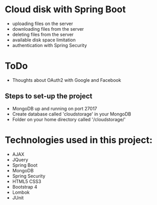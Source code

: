 # Cloud disk with Spring Boot
- uploading files on the server
- downloading files from the server
- deleting files from the server
- available disk space limitation
- authentication with Spring Security

# ToDo 
- Thoughts about OAuth2 with Google and Facebook


## Steps to set-up the project
- MongoDB up and running on port 27017
- Create database called 'cloudstorage' in your MongoDB
- Folder on your home directory called '/cloudstorage/'


# Technologies used in this project:
- AJAX 
- JQuery
- Spring Boot
- MongoDB
- Spring Security
- HTML5 CSS3
- Bootstrap 4
- Lombok
- JUnit
